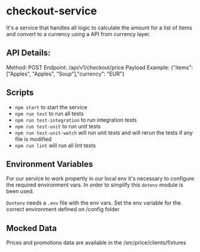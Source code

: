 # checkout-service

It's a service that handles all logic to calculate the amount for a list of items and convert to a currency using a API from currency layer.

## API Details:
Method: POST
Endpoint: /api/v1/checkout/price
Payload Example:
{"items": ["Apples", "Apples", "Soup"],"currency": "EUR"}

## Scripts

- `npm start` to start the service
- `npm run test` to run all tests
- `npm run test-integration` to run integration tests
- `npm run test-unit` to run unit tests
- `npm run test-unit-watch` will run unit tests and will rerun the tests if any file is modified
- `npm run lint` will run all lint tests

## Environment Variables

For our service to work propertly in our local env it's necessary to configure the required environment vars. In order to simplify this `dotenv` module is been used.

`Dontenv` needs a `.env` file with the env vars. Set the env variable for the correct environment defined on /config folder

## Mocked Data

Prices and promotions data are available in the /src/price/clients/fixtures